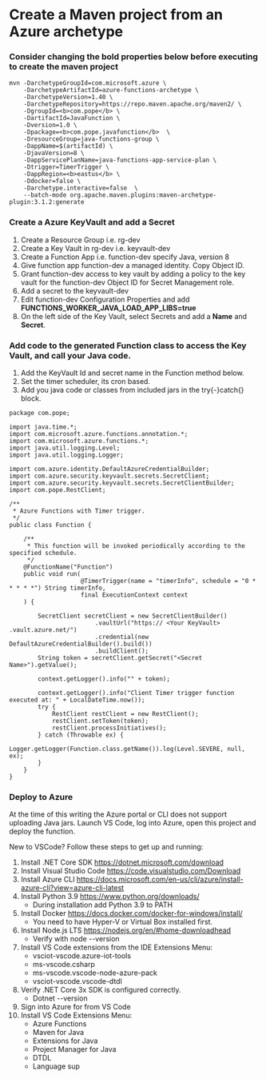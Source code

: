 # Create a Maven project from an Azure archetype

### Consider changing the <b>bold</b> properties below  before executing to create the maven project

```
mvn -DarchetypeGroupId=com.microsoft.azure \
    -DarchetypeArtifactId=azure-functions-archetype \
    -DarchetypeVersion=1.40 \
    -DarchetypeRepository=https://repo.maven.apache.org/maven2/ \
    -DgroupId=<b>com.pope</b> \
    -DartifactId=JavaFunction \
    -Dversion=1.0 \
    -Dpackage=<b>com.pope.javafunction</b>  \
    -DresourceGroup=java-functions-group \
    -DappName=$(artifactId) \
    -DjavaVersion=8 \
    -DappServicePlanName=java-functions-app-service-plan \
    -Dtrigger=TimerTrigger \
    -DappRegion=<b>eastus</b> \
    -Ddocker=false \
    -Darchetype.interactive=false  \
    --batch-mode org.apache.maven.plugins:maven-archetype-plugin:3.1.2:generate

```

### Create a Azure KeyVault and add a Secret

1. Create a Resource Group i.e. rg-dev
2. Create a Key Vault in rg-dev i.e. keyvault-dev
3. Create a Function App i.e. function-dev specify Java, version 8
4. Give function app function-dev a managed identity. Copy Object ID.
5. Grant function-dev access to key vault by adding a policy to the key vault for the function-dev Object ID for Secret Management role.
6. Add a secret to the keyvault-dev
7. Edit function-dev Configuration Properties and add <b>FUNCTIONS_WORKER_JAVA_LOAD_APP_LIBS=true</b>
8. On the left side of the Key Vault, select Secrets and add a <b>Name</b> and <b>Secret</b>.

### Add code to the generated Function class to access the Key Vault, and call your Java code.

1. Add the KeyVault Id and secret name in the Function method below.
2. Set the timer scheduler, its cron based.
3. Add you java code or classes from included jars in the try{-}catch{} block.

```
package com.pope;

import java.time.*;
import com.microsoft.azure.functions.annotation.*;
import com.microsoft.azure.functions.*;
import java.util.logging.Level;
import java.util.logging.Logger;

import com.azure.identity.DefaultAzureCredentialBuilder;
import com.azure.security.keyvault.secrets.SecretClient;
import com.azure.security.keyvault.secrets.SecretClientBuilder;
import com.pope.RestClient;

/**
 * Azure Functions with Timer trigger.
 */
public class Function {

	/**
	 * This function will be invoked periodically according to the specified schedule.
	 */
	@FunctionName("Function")
	public void run(
					@TimerTrigger(name = "timerInfo", schedule = "0 * * * * *") String timerInfo,
					final ExecutionContext context
	) {

		SecretClient secretClient = new SecretClientBuilder()
						.vaultUrl("https:// <Your KeyVault> .vault.azure.net/")
						.credential(new DefaultAzureCredentialBuilder().build())
						.buildClient();
		String token = secretClient.getSecret("<Secret Name>").getValue();

		context.getLogger().info("" + token);

		context.getLogger().info("Client Timer trigger function executed at: " + LocalDateTime.now());
		try {
			RestClient restClient = new RestClient();
			restClient.setToken(token);
			restClient.processInitiatives();
		} catch (Throwable ex) {
			Logger.getLogger(Function.class.getName()).log(Level.SEVERE, null, ex);
		}
	}
}
```

### Deploy to Azure

At the time of this writing the Azure portal or CLI does not support uploading Java jars. Launch VS Code, log into Azure, open this project and deploy the function.

New to VSCode? Follow these steps to get up and running:

1. Install .NET Core SDK https://dotnet.microsoft.com/download
2. Install Visual Studio Code https://code.visualstudio.com/Download
3. Install Azure CLI https://docs.microsoft.com/en-us/cli/azure/install-azure-cli?view=azure-cli-latest
4. Install Python 3.9 https://www.python.org/downloads/
    * During installation add Python 3.9 to PATH
5. Install Docker https://docs.docker.com/docker-for-windows/install/
   * You need to have Hyper-V or Virtual Box installed first.
6. Install Node.js LTS https://nodejs.org/en/#home-downloadhead
   * Verify with node --version
7. Install VS Code extensions from the IDE Extensions Menu:
    * vsciot-vscode.azure-iot-tools
    * ms-vscode.csharp
    * ms-vscode.vscode-node-azure-pack
    * vsciot-vscode.vscode-dtdl
8. Verify .NET Core 3x SDK is configured correctly.
    * Dotnet --version
9. Sign into Azure for from VS Code
10. Install VS Code Extensions Menu:
    * Azure Functions
    * Maven for Java
    * Extensions for Java
    * Project Manager for Java
    * DTDL
    * Language sup